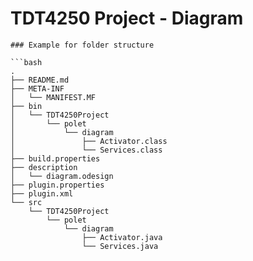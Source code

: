 # TDT4250 Project - Diagram

```
### Example for folder structure

```bash
.
├── README.md
├── META-INF
│   └── MANIFEST.MF
├── bin
│   └── TDT4250Project
│       └── polet
│           └── diagram
│               ├── Activator.class
│               └── Services.class
├── build.properties
├── description
│   └── diagram.odesign
├── plugin.properties
├── plugin.xml
└── src
    └── TDT4250Project
        └── polet
            └── diagram
                ├── Activator.java
                └── Services.java


